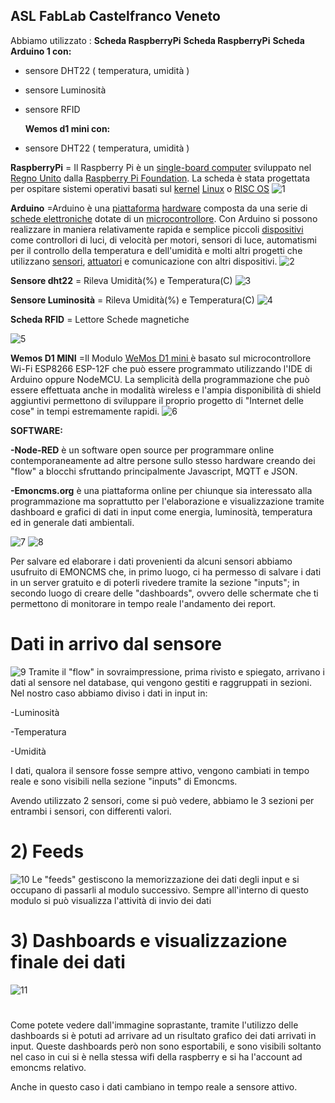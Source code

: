 
## ASL FabLab Castelfranco Veneto

Abbiamo utilizzato :   **Scheda RaspberryPi**
  **Scheda RaspberryPi**
  **Scheda Arduino 1 con:**                      

-  sensore DHT22 ( temperatura, umidità )
-  sensore Luminosità
-  sensore RFID

   **Wemos d1 mini con:**                                   

- sensore DHT22 ( temperatura, umidità )




**RaspberryPi** = Il Raspberry Pi è un [single-board computer](https://it.wikipedia.org/wiki/Single-board_computer) sviluppato nel [Regno Unito](https://it.wikipedia.org/wiki/Regno_Unito) dalla [Raspberry Pi Foundation](https://it.wikipedia.org/wiki/Raspberry_Pi_Foundation). La scheda è stata progettata per ospitare sistemi operativi basati sul [kernel](https://it.wikipedia.org/wiki/Kernel) [Linux](https://it.wikipedia.org/wiki/Linux_(kernel)) o [RISC OS](https://it.wikipedia.org/wiki/RISC_OS)
![1](/IMAGE/1.jpg)





**Arduino** =Arduino è una [piattaforma](https://it.wikipedia.org/wiki/Piattaforma_(informatica)) [hardware](https://it.wikipedia.org/wiki/Hardware) composta da una serie di [schede elettroniche](https://it.wikipedia.org/wiki/Scheda_elettronica) dotate di un [microcontrollore](https://it.wikipedia.org/wiki/Microcontrollore). Con Arduino si possono realizzare in maniera relativamente rapida e semplice piccoli [dispositivi](https://it.wikipedia.org/wiki/Dispositivo_(informatica)) come controllori di luci, di velocità per motori, sensori di luce, automatismi per il controllo della temperatura e dell&#39;umidità e molti altri progetti che utilizzano [sensori](https://it.wikipedia.org/wiki/Sensori), [attuatori](https://it.wikipedia.org/wiki/Attuatori) e comunicazione con altri dispositivi.
![2](/IMAGE/2.jpg)


**Sensore dht22** = Rileva Umidità(%) e Temperatura(C)
![3](/IMAGE/3.jpg)
                                                           
**Sensore Luminosità** = Rileva Umidità(%) e Temperatura(C)
![4](/IMAGE/4.jpg)



**Scheda RFID** =   Lettore Schede magnetiche





![5](/IMAGE/5.jpg)



**Wemos D1 MINI** =Il Modulo [WeMos D1 mini ](https://www.adrirobot.it/wemos_d1_mini/wemos_d1_mini.htm)è basato sul microcontrollore Wi-Fi ESP8266 ESP-12F che può essere programmato utilizzando l&#39;IDE di Arduino oppure NodeMCU. La semplicità della programmazione che può essere effettuata anche in modalità wireless e l&#39;ampia disponibilità di shield aggiuntivi permettono di sviluppare il proprio progetto di &quot;Internet delle cose&quot; in tempi estremamente rapidi.
![6](/IMAGE/6.jpg)






**SOFTWARE:**



**-Node-RED** è un software open source per programmare online contemporaneamente ad altre persone sullo stesso hardware creando dei &quot;flow&quot; a blocchi sfruttando principalmente Javascript, MQTT e JSON.

**-Emoncms.org** è una piattaforma online  per chiunque sia interessato alla programmazione ma soprattutto per l&#39;elaborazione e visualizzazione tramite dashboard e grafici di dati in input come energia, luminosità, temperatura ed in generale dati ambientali.

![7](/IMAGE/7.png)
![8](/IMAGE/8.png)

Per salvare ed elaborare i dati provenienti da alcuni sensori abbiamo usufruito di EMONCMS che, in primo luogo, ci ha permesso di salvare i dati in un server gratuito e di poterli rivedere tramite la sezione &quot;inputs&quot;; in secondo luogo di creare delle &quot;dashboards&quot;, ovvero delle schermate che ti permettono di monitorare in tempo reale l&#39;andamento dei report.


# Dati in arrivo dal sensore

![9](/IMAGE/9.png)
Tramite il &quot;flow&quot; in sovraimpressione, prima rivisto e spiegato, arrivano i dati al sensore nel database, qui vengono gestiti e raggruppati in sezioni. Nel nostro caso abbiamo diviso i dati in input in:

-Luminosità

-Temperatura

-Umidità

I dati, qualora il sensore fosse sempre attivo, vengono cambiati in tempo reale e sono visibili nella sezione &quot;inputs&quot; di Emoncms.



Avendo utilizzato 2 sensori, come si può vedere, abbiamo le 3 sezioni per entrambi i sensori, con differenti valori.

#

# 2) Feeds
![10](/IMAGE/10.png)
Le &quot;feeds&quot; gestiscono la memorizzazione dei dati degli input e si occupano di passarli al modulo successivo. Sempre all&#39;interno di questo modulo si può visualizza l&#39;attività di invio dei dati

#  3) Dashboards e visualizzazione finale dei dati
![11](/IMAGE/11.png)
#

Come potete vedere dall&#39;immagine soprastante, tramite l&#39;utilizzo delle dashboards si è potuti ad arrivare ad un risultato grafico dei dati arrivati in input. Queste dashboards però non sono esportabili, e sono visibili soltanto nel caso in cui si è nella stessa wifi della raspberry e si ha l&#39;account ad emoncms relativo.

Anche in questo caso i dati cambiano in tempo reale a sensore attivo.
